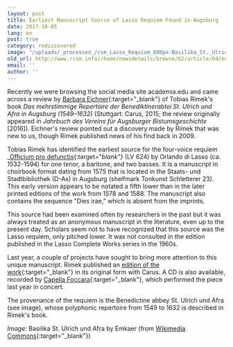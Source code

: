 ```yaml
---
layout: post
title: Earliest Manuscript Source of Lasso Requiem Found in Augsburg
date: 2017-10-05
lang: en
post: true
category: rediscovered
image: "/uploads/_processed_/csm_Lasso_Requium_600px-Basilika_St._Ulrich_und_Afra_290bba65b4.jpg"
old_url: http://www.rism.info//home/newsdetails/browse/62/article/64/earliest-manuscript-source-of-lasso-requiem-found-in-augsburg.html
email: ''
author: ''
---
```



Recently we were browsing the social media site academia.edu and came across a review by [Barbara Eichner](https://www.academia.edu/31048158/Review_of_Tobias_Rimek_Das_mehrstimmige_Repertoire_der_Benediktinerabtei_St._Ulrich_und_Afra_in_Augsburg_1549-1632_Carus_Verlag_Stuttgart_2015){:target="_blank"} of Tobias Rimek's book _Das mehrstimmige Repertoire der Benediktinerabtei St. Ulrich und Afra in Augsburg (1549–1632)_ (Stuttgart: Carus, 2015; the review originally appeared in _Jahrbuch des Vereins für Augsburger Bistumsgeschichte_ [2016]). Eichner's review pointed out a discovery made by Rimek that was new to us, though Rimek published news of his find back in 2009.

Tobias Rimek has identified the earliest source for the four-voice requiem _[Officium pro defunctis](https://lasso-handschriften.badw.de/search?id=lasso700){:target="_blank"}_ (LV 624) by Orlando di Lasso (ca. 1532-1594) for one tenor, a baritone, and two basses. It is a manuscript in choirbook format dating from 1575 that is located in the Staats- und Stadtbibliothek (D-As) in Augsburg (shelfmark Tonkunst Schletterer 23). This early version appears to be notated a fifth lower than in the later printed editions of the work from 1578 and 1588. The manuscript also contains the sequence "Dies irae," which is absent from the imprints.

This source had been examined often by researchers in the past but it was always treated as an anonymous manuscript in the literature, even up to the present day. Scholars seem not to have recognized that this source was the Lasso requiem, only pitched lower. It was not consulted in the edition published in the Lasso Complete Works series in the 1960s.

Last year, a couple of projects have sought to bring more attention to this unique manuscript. Rimek published an [edition of the work](https://www.carus-verlag.com/chor/geistliche-chormusik/orlando-di-lasso-requiem.html?&force_sid=1v8ae5i8pd6klnqp2v08kcjog0){:target="_blank"} in its original form with Carus. A CD is also available, recorded by [Capella Foccara](https://www.perfect-noise.de/deutsch/cds/){:target="_blank"}, which performed the piece last year in concert.

The provenance of the requiem is the Benedictine abbey St. Ulrich und Afra (see image), whose polyphonic repertoire from 1549 to 1632 is described in Rimek's book.

_Image_: Basilika St. Ulrich und Afra by Emkaer (from [Wikimedia Commons](https://commons.wikimedia.org/wiki/File:Basilika_St._Ulrich_und_Afra.jpg){:target="_blank"})





<script type="text/javascript">var switchTo5x=true;</script><script type="text/javascript" src="http://w.sharethis.com/button/buttons.js"></script><script type="text/javascript">stLight.options({publisher: "9b601438-1ce1-49d8-bfd7-9cff5df54c17", doNotHash: false, doNotCopy: false, hashAddressBar: false});</script>